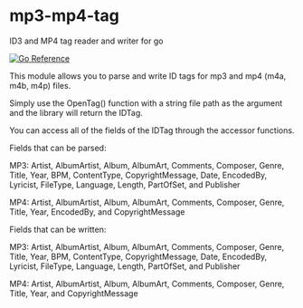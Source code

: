 # mp3-mp4-tag


ID3 and MP4 tag reader and writer for go


[![Go Reference](https://pkg.go.dev/badge/github.com/gcottom/mp3-mp4-tag.svg)](https://pkg.go.dev/github.com/gcottom/mp3-mp4-tag)


This module allows you to parse and write ID tags for mp3 and mp4 (m4a, m4b, m4p) files.

Simply use the OpenTag() function with a string file path as the argument and the library will return the IDTag.

You can access all of the fields of the IDTag through the accessor functions.


Fields that can be parsed:

MP3: Artist, AlbumArtist, Album, AlbumArt, Comments, Composer, Genre, Title, Year, BPM, ContentType, CopyrightMessage, Date, EncodedBy, Lyricist, FileType, Language, Length, PartOfSet, and Publisher

MP4: Artist, AlbumArtist, Album, AlbumArt, Comments, Composer, Genre, Title, Year, EncodedBy, and CopyrightMessage

Fields that can be written: 

MP3: Artist, AlbumArtist, Album, AlbumArt, Comments, Composer, Genre, Title, Year, BPM, ContentType, CopyrightMessage, Date, EncodedBy, Lyricist, FileType, Language, Length, PartOfSet, and Publisher

MP4: Artist, AlbumArtist, Album, AlbumArt, Comments, Composer, Genre, Title, Year, and CopyrightMessage
